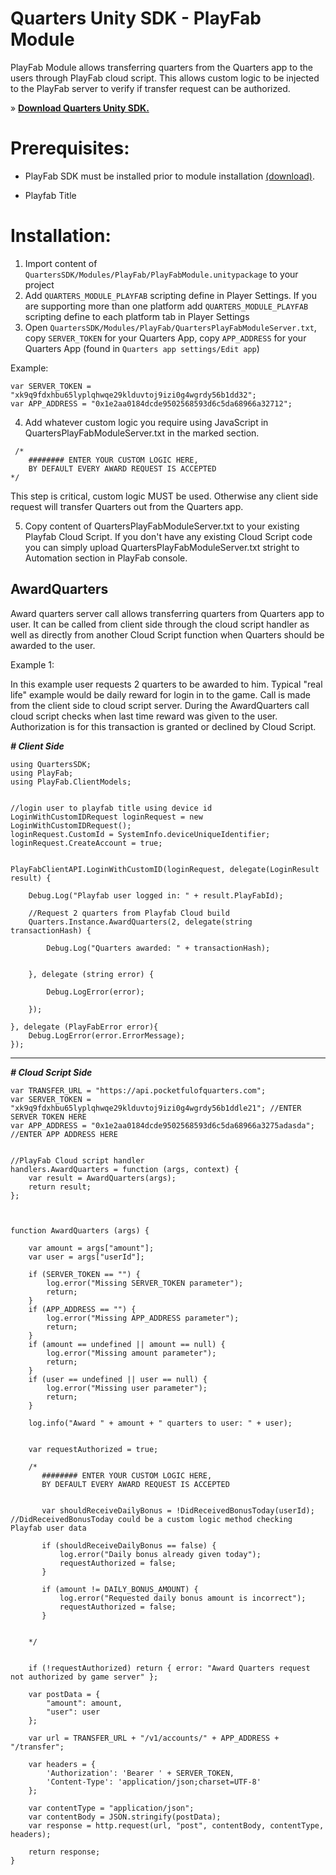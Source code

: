 ﻿# Quarters Unity SDK - PlayFab Module

PlayFab Module allows transferring quarters from the Quarters app to the users through PlayFab cloud script.
This allows custom logic to be injected to the PlayFab server to verify if transfer request can be authorized.

» **[Download Quarters Unity SDK.](http://downloads.pocketfulofquarters.com/quarters-sdk-latest.unitypackage)**

# Prerequisites:
- PlayFab SDK must be installed prior to module installation [(download)](https://api.playfab.com/sdks/unity).

- Playfab Title

# Installation:
1.  Import content of `QuartersSDK/Modules/PlayFab/PlayFabModule.unitypackage` to your project
2.  Add `QUARTERS_MODULE_PLAYFAB` scripting define in Player Settings. If you are supporting more
    than one platform add `QUARTERS_MODULE_PLAYFAB` scripting define to each platform tab in Player Settings
3.  Open `QuartersSDK/Modules/PlayFab/QuartersPlayFabModuleServer.txt`,
    copy `SERVER_TOKEN` for your Quarters App,
    copy `APP_ADDRESS` for your Quarters App (found in `Quarters app settings/Edit app`)

Example:

    var SERVER_TOKEN = "xk9q9fdxhbu65lyplqhwqe29klduvtoj9izi0g4wgrdy56b1dd32";
    var APP_ADDRESS = "0x1e2aa0184dcde9502568593d6c5da68966a32712";

4.  Add whatever custom logic you require using JavaScript in QuartersPlayFabModuleServer.txt in the marked section.


```
 /*
    ######## ENTER YOUR CUSTOM LOGIC HERE,
    BY DEFAULT EVERY AWARD REQUEST IS ACCEPTED
*/
```

This step is critical, custom logic MUST be used. Otherwise any client side request will transfer Quarters out from the Quarters app.

5.  Copy content of QuartersPlayFabModuleServer.txt to your existing Playfab Cloud Script. If you don't have any existing Cloud Script code you can simply
    upload QuartersPlayFabModuleServer.txt stright to Automation section in PlayFab console.




AwardQuarters
---
Award quarters server call allows transferring quarters from Quarters app to user. It can be called from client side through the cloud script handler as well as directly from another Cloud Script function when
Quarters should be awarded to the user.



Example 1:

In this example user requests 2 quarters to be awarded to him. Typical "real life" example would be daily reward for login in to the game.
Call is made from the client side to cloud script server. During the AwardQuarters call cloud script checks when last time reward was given to the user.
Authorization is for this transaction is granted or declined by Cloud Script.

***# Client Side***

    using QuartersSDK;
    using PlayFab;
    using PlayFab.ClientModels;


    //login user to playfab title using device id
    LoginWithCustomIDRequest loginRequest = new LoginWithCustomIDRequest();
    loginRequest.CustomId = SystemInfo.deviceUniqueIdentifier;
    loginRequest.CreateAccount = true;


    PlayFabClientAPI.LoginWithCustomID(loginRequest, delegate(LoginResult result) {

        Debug.Log("Playfab user logged in: " + result.PlayFabId);

        //Request 2 quarters from Playfab Cloud build
        Quarters.Instance.AwardQuarters(2, delegate(string transactionHash) {

            Debug.Log("Quarters awarded: " + transactionHash);


        }, delegate (string error) {

            Debug.LogError(error);

        });

    }, delegate (PlayFabError error){
        Debug.LogError(error.ErrorMessage);
    });



***
***# Cloud Script Side***

    var TRANSFER_URL = "https://api.pocketfulofquarters.com";
    var SERVER_TOKEN = "xk9q9fdxhbu65lyplqhwqe29klduvtoj9izi0g4wgrdy56b1ddle21"; //ENTER SERVER TOKEN HERE
    var APP_ADDRESS = "0x1e2aa0184dcde9502568593d6c5da68966a3275adasda"; //ENTER APP ADDRESS HERE


    //PlayFab Cloud script handler
    handlers.AwardQuarters = function (args, context) {
        var result = AwardQuarters(args);
        return result;
    };



    function AwardQuarters (args) {

        var amount = args["amount"];
        var user = args["userId"];

        if (SERVER_TOKEN == "") {
            log.error("Missing SERVER_TOKEN parameter");
            return;
        }
        if (APP_ADDRESS == "") {
            log.error("Missing APP_ADDRESS parameter");
            return;
        }
        if (amount == undefined || amount == null) {
            log.error("Missing amount parameter");
            return;
        }
        if (user == undefined || user == null) {
            log.error("Missing user parameter");
            return;
        }

        log.info("Award " + amount + " quarters to user: " + user);


        var requestAuthorized = true;

        /*
           ######## ENTER YOUR CUSTOM LOGIC HERE,
           BY DEFAULT EVERY AWARD REQUEST IS ACCEPTED


           var shouldReceiveDailyBonus = !DidReceivedBonusToday(userId); //DidReceivedBonusToday could be a custom logic method checking Playfab user data

           if (shouldReceiveDailyBonus == false) {
               log.error("Daily bonus already given today");
               requestAuthorized = false;
           }

           if (amount != DAILY_BONUS_AMOUNT) {
               log.error("Requested daily bonus amount is incorrect");
               requestAuthorized = false;
           }


        */


        if (!requestAuthorized) return { error: "Award Quarters request not authorized by game server" };

        var postData = {
            "amount": amount,
            "user": user
        };

        var url = TRANSFER_URL + "/v1/accounts/" + APP_ADDRESS + "/transfer";

        var headers = {
            'Authorization': 'Bearer ' + SERVER_TOKEN,
            'Content-Type': 'application/json;charset=UTF-8'
        };

        var contentType = "application/json";
        var contentBody = JSON.stringify(postData);
        var response = http.request(url, "post", contentBody, contentType, headers);

        return response;
    }
